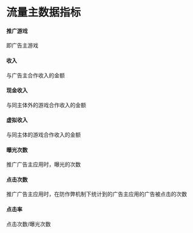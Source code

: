 # 流量主数据指标

#### 推广游戏

即广告主游戏

#### 收入

与广告主合作收入的金额

#### 现金收入

与同主体外的游戏合作收入的金额

#### 虚拟收入

与同主体的游戏合作收入的金额

#### 曝光次数

推广广告主应用时，曝光的次数

#### 点击次数

推广广告主应用时，在防作弊机制下统计到的广告主应用的广告被点击的次数

#### 点击率

点击次数/曝光次数  


